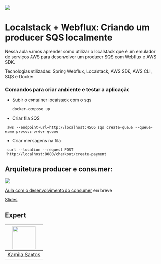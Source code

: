 <img src="https://storage.googleapis.com/golden-wind/experts-club/capa-github.svg" />

# Localstack + Webflux: Criando um producer SQS localmente

Nessa aula vamos aprender como utilizar o localstack que é um emulador de serviços AWS para desenvolver um producer SQS com Webflux e AWS SDK.

Tecnologias utilizadas: Spring Webflux, Localstack, AWS SDK, AWS CLI, SQS e Docker


### Comandos para criar ambiente e testar a aplicação 
- Subir o container localstack com o sqs 


  ````
  docker-compose up
  ````
  
 - Criar fila SQS


  ````
   aws --endpoint-url=http://localhost:4566 sqs create-queue --queue-name process-order-queue
  ````
  
 - Criar mensagens na fila


  ````
   curl --location --request POST 'http://localhost:8080/checkout/create-payment
  ````
  
  ## Arquitetura producer e consumer:
 
 <img src="https://github.com/rocketseat-experts-club/Localstack-Webflux-Criando-um-producer-SQS-localmente-2021-10-11/blob/main/arquitetura.drawio%20(2).png">
  


[Aula com o desenvolvimento do consumer]() em breve


[Slides](https://github.com/rocketseat-experts-club/Localstack-Webflux-Criando-um-producer-SQS-localmente-2021-10-11/blob/main/_Localstack%20%2B%20Webflux_%20Criando%20um%20producer%20SQS%20gratuitamente.pdf)


## Expert

| [<img src="https://avatars.githubusercontent.com/u/32311268?s=460&u=88788249fc35ea2f59f583dae36d674d34896839&v=4" width="75px;"/>](https://github.com/Kamilahsantos) |
| :-: |
|[Kamila Santos](https://github.com/Kamilahsantos)|



